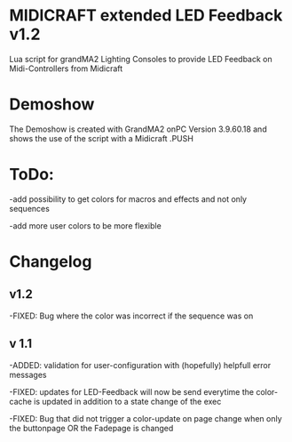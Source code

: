 # MIDICRAFT extended LED Feedback v1.2
Lua script for grandMA2 Lighting Consoles to provide LED Feedback on Midi-Controllers from Midicraft

# Demoshow
The Demoshow is created with GrandMA2 onPC Version 3.9.60.18 and shows the use of the script with a Midicraft .PUSH

# ToDo:
-add possibility to get colors for macros and effects and not only sequences

-add more user colors to be more flexible

# Changelog
## v1.2
-FIXED: Bug where the color was incorrect if the sequence was on

## v 1.1
-ADDED: validation for user-configuration with (hopefully) helpfull error messages

-FIXED: updates for LED-Feedback will now be send everytime the color-cache is updated in addition to a state change of the exec

-FIXED: Bug that did not trigger a color-update on page change when only the buttonpage OR the Fadepage is changed
